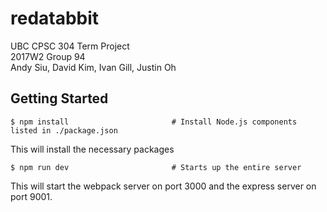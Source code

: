 # redatabbit
UBC CPSC 304 Term Project  
2017W2 Group 94  
Andy Siu, David Kim, Ivan Gill, Justin Oh  
  
## Getting Started

```shell
$ npm install                       # Install Node.js components listed in ./package.json
```
This will install the necessary packages

```shell
$ npm run dev                       # Starts up the entire server
```
This will start the webpack server on port 3000 and the express server on port 9001.
